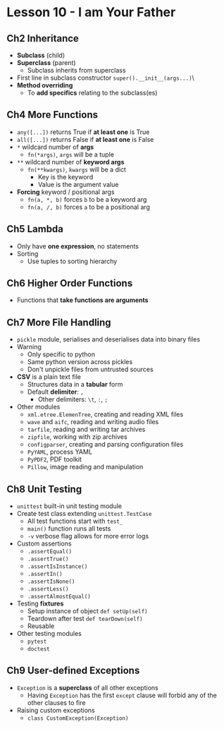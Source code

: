 # Lesson 10 - I am Your Father

## Ch2 Inheritance

- **Subclass** (child)
- **Superclass** (parent)
  - Subclass inherits from superclass
- First line in subclass constructor `super().__init__(args...)`\
- **Method overriding**
  - To **add specifics** relating to the subclass(es)

## Ch4 More Functions

- `any([...])` returns True if **at least one** is True
- `all([...])` returns False if **at least one** is False
- `*` wildcard number of **args**
  - `fn(*args)`, `args` will be a tuple
- `**` wildcard number of **keyword args**
  - `fn(**kwargs)`, `kwargs` will be a dict
    - Key is the keyword
    - Value is the argument value
- **Forcing** keyword / positional args
  - `fn(a, *, b)` forces `b` to be a keyword arg
  - `fn(a, /, b)` forces `a` to be a positional arg

## Ch5 Lambda

- Only have **one expression**, no statements
- Sorting
  - Use tuples to sorting hierarchy

## Ch6 Higher Order Functions

- Functions that **take functions are arguments**

## Ch7 More File Handling

- `pickle` module, serialises and deserialises data into binary files
- Warning
  - Only specific to python
  - Same python version across pickles
  - Don't unpickle files from untrusted sources
- **CSV** is a plain text file
  - Structures data in a **tabular** form
  - Default **delimiter**: `,`
    - Other delimiters: `\t`, `:`, `;`
- Other modules
  - `xml.etree.ElemenTree`, creating and reading XML files
  - `wave` and `aifc`, reading and writing audio files
  - `tarfile`, reading and writing tar archives
  - `zipfile`, working with zip archives
  - `configparser`, creating and parsing configuration files
  - `PyYAML`, process YAML
  - `PyPDF2`, PDF toolkit
  - `Pillow`, image reading and manipulation

## Ch8 Unit Testing

- `unittest` built-in unit testing module
- Create test class extending `unittest.TestCase`
  - All test functions start with `test_`
  - `main()` function runs all tests
  - `-v` verbose flag allows for more error logs
- Custom assertions
  - `.assertEqual()`
  - `.assertTrue()`
  - `.assertIsInstance()`
  - `.assertIn()`
  - `.assertIsNone()`
  - `.assertLess()`
  - `.assertAlmostEqual()`
- Testing **fixtures**
  - Setup instance of object `def setUp(self)`
  - Teardown after test `def tearDown(self)`
  - Reusable
- Other testing modules
  - `pytest`
  - `doctest`

## Ch9 User-defined Exceptions

- `Exception` is a **superclass** of all other exceptions
  - Having `Exception` has the first `except` clause will forbid any of the other clauses to fire
- Raising custom exceptions
  - `class CustomException(Exception)`
